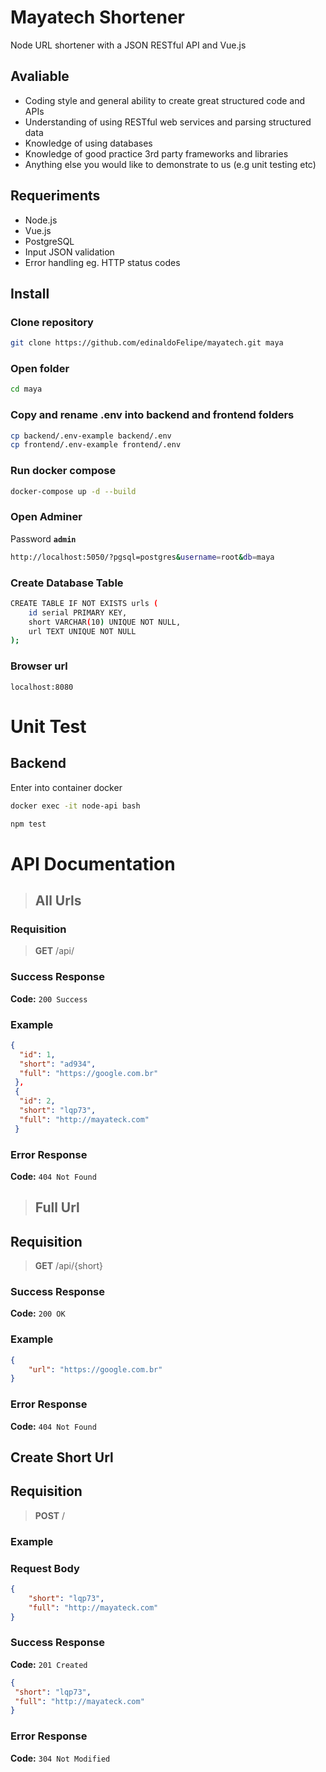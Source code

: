 # Mayatech Shortener

Node URL shortener with a JSON RESTful API and Vue.js

## Avaliable

- Coding style and general ability to create great structured code and APIs
- Understanding of using RESTful web services and parsing structured data
- Knowledge of using databases
- Knowledge of good practice 3rd party frameworks and libraries
- Anything else you would like to demonstrate to us (e.g unit testing
etc)

## Requeriments

- Node.js
- Vue.js
- PostgreSQL
- Input JSON validation
- Error handling eg. HTTP status codes

## Install

### Clone repository

```bash
git clone https://github.com/edinaldoFelipe/mayatech.git maya
```

### Open folder

```bash
cd maya
```

### Copy and rename .env into backend and frontend folders

```bash
cp backend/.env-example backend/.env
cp frontend/.env-example frontend/.env
```

### Run docker compose

```bash
docker-compose up -d --build
```

### Open Adminer

Password **`admin`**

```bash
http://localhost:5050/?pgsql=postgres&username=root&db=maya
```

### Create Database Table

```bash
CREATE TABLE IF NOT EXISTS urls (
	id serial PRIMARY KEY,
	short VARCHAR(10) UNIQUE NOT NULL,
	url TEXT UNIQUE NOT NULL
);
```

### Browser url

```text
localhost:8080
```

# Unit Test

## Backend

Enter into container docker

```bash
docker exec -it node-api bash
```

```bash
npm test
```

# API Documentation

> ## All Urls

### Requisition

> **GET** /api/

### Success Response

**Code:** `200 Success`

### Example

```json
{
  "id": 1,
  "short": "ad934",
  "full": "https://google.com.br"
 },
 {
  "id": 2,
  "short": "lqp73",
  "full": "http://mayateck.com"
 }
```

### Error Response

**Code:** `404 Not Found`

> ## Full Url

## Requisition

> **GET** /api/{short}

### Success Response

**Code:** `200 OK`

### Example

```json
{
	"url": "https://google.com.br"
}
```

### Error Response

**Code:** `404 Not Found`

## Create Short Url

## Requisition

> **POST** /

### Example

### Request Body

```json
{
	"short": "lqp73",
	"full": "http://mayateck.com"
}
```

### Success Response

**Code:** `201 Created`

```json
{
 "short": "lqp73",
 "full": "http://mayateck.com"
}
```

### Error Response

**Code:** `304 Not Modified`

